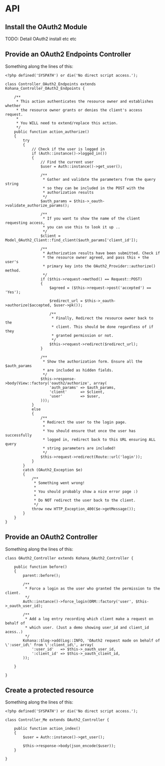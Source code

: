 # API

## Install the OAuth2 Module

   TODO: Detail OAuth2 install etc etc

## Provide an OAuth2 Endpoints Controller

Something along the lines of this:

	<?php defined('SYSPATH') or die('No direct script access.');

	class Controller_OAuth2_Endpoints extends Kohana_Controller_OAuth2_Endpoints {

		/**
		 * This action authenticates the resource owner and establishes whether
		 * the resource owner grants or denies the client's access request.
		 *
		 * You WILL need to extend/replace this action.
		 */
		public function action_authorize()
		{
			try
			{
				// Check if the user is logged in
				if (Auth::instance()->logged_in())
				{
					// Find the current user
					$user = Auth::instance()->get_user();

					/**
					 * Gather and validate the parameters from the query string
					 * so they can be included in the POST with the
					 * authorization results
					 */
					$auth_params = $this->_oauth->validate_authorize_params();

					/**
					 * If you want to show the name of the client requesting access,
					 * you can use this to look it up ..
					 */
					$client = Model_OAuth2_Client::find_client($auth_params['client_id']);

					/**
					 * Authorization results have been submitted. Check if
					 * the resource owner agreed, and pass this + the user's
					 * primary key into the OAuth2_Provider::authorize() method.
					 */
					if ($this->request->method() == Request::POST)
					{
						$agreed = ($this->request->post('accepted') == 'Yes');

						$redirect_url = $this->_oauth->authorize($accepted, $user->pk());

						/**
						 * Finally, Redirect the resource owner back to the
						 * client. This should be done regardless of if they
						 * granted permission or not.
						 */
						$this->request->redirect($redirect_url);
					}

					/**
					 * Show the authorization form. Ensure all the $auth_params
					 * are included as hidden fields.
					 */
					$this->response->body(View::factory('oauth2/authorize', array(
						'auth_params' => $auth_params,
						'client'      => $client,
						'user'        => $user,
					)));
				}
				else
				{
					/**
					 * Redirect the user to the login page.
					 *
					 * You should ensure that once the user has successfully
					 * logged in, redirect back to this URL ensuring ALL query
					 * string parameters are included!
					 */
					$this->request->redirect(Route::url('login'));
				}
			}
			catch (OAuth2_Exception $e)
			{
				/**
				 * Something went wrong!
				 *
				 * You should probably show a nice error page :)
				 *
				 * Do NOT redirect the user back to the client.
				 */
				throw new HTTP_Exception_400($e->getMessage());
			}
		}
	}

## Provide an OAuth2 Controller

Something along the lines of this:

	class OAuth2_Controller extends Kohana_OAuth2_Controller {

		public function before()
		{
			parent::before();

			/**
			 * Force a login as the user who granted the permission to the client.
			 */
			Auth::instance()->force_login(ORM::factory('user', $this->_oauth_user_id);

			/**
			 * Add a log entry recording which client make a request on behalf of
			 * which user. (Just a demo showing user_id and client_id acess..)
			 */
			Kohana::$log->add(Log::INFO, 'OAuth2 request made on behalf of \':user_id\' from \':client_id\', array(
				':user_id'   => $this->_oauth_user_id,
				':client_id' => $this->_oauth_client_id,
			));

		}

	}

## Create a protected resource

Something along the lines of this:

	<?php defined('SYSPATH') or die('No direct script access.');

	class Controller_Me extends OAuth2_Controller {

		public function action_index()
		{
			$user = Auth::instance()->get_user();

			$this->response->body(json_encode($user));
		}

	}